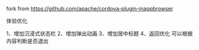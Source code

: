 fork from https://github.com/apache/cordova-plugin-inappbrowser

体验优化

1、增加沉浸式状态栏
2、增加弹出动画
3、增加居中标题
4、返回优化 可以根据内容判断是否退出
